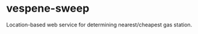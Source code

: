 vespene-sweep
=============

Location-based web service for determining nearest/cheapest gas station.